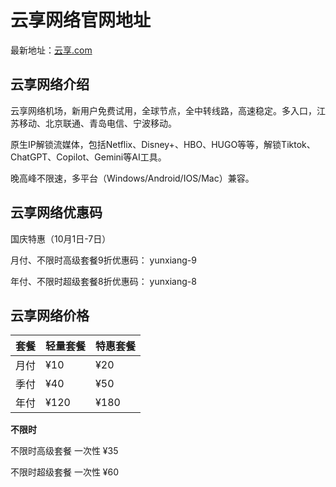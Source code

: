 # 云享网络官网地址

最新地址：[云享.com](https://dk1.yunxiangvip.mom/#/register?code=FCPO7U86)

## 云享网络介绍

云享网络机场，新用户免费试用，全球节点，全中转线路，高速稳定。多入口，江苏移动、北京联通、青岛电信、宁波移动。

原生IP解锁流媒体，包括Netflix、Disney+、HBO、HUGO等等，解锁Tiktok、ChatGPT、Copilot、Gemini等AI工具。

晚高峰不限速，多平台（Windows/Android/IOS/Mac）兼容。

## 云享网络优惠码

国庆特惠（10月1日-7日）

月付、不限时高级套餐9折优惠码： yunxiang-9

年付、不限时超级套餐8折优惠码： yunxiang-8

## 云享网络价格

|套餐|轻量套餐|特惠套餐|
|----|----|----|
|月付|¥10|¥20|
|季付|¥40|¥50|
|年付|¥120|¥180|

**不限时**

不限时高级套餐 一次性 ¥35

不限时超级套餐 一次性 ¥60

